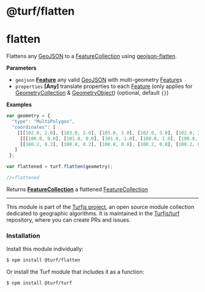 # @turf/flatten

# flatten

Flattens any [GeoJSON](GeoJSON) to a [FeatureCollection](http://geojson.org/geojson-spec.html#feature-collection-objects) using [geojson-flatten](https://github.com/mapbox/geojson-flatten).

**Parameters**

-   `geojson` **[Feature](http://geojson.org/geojson-spec.html#feature-objects)** any valid [GeoJSON](GeoJSON) with multi-geometry [Feature](http://geojson.org/geojson-spec.html#feature-objects)s
-   `properties` **\[Any]** translate properties to each [Feature](http://geojson.org/geojson-spec.html#feature-objects) (only applies for [GeometryCollection](http://geojson.org/geojson-spec.html#geometrycollection) & [GeometryObject](GeometryObject)) (optional, default `{}`)

**Examples**

```javascript
var geometry = {
  "type": "MultiPolygon",
  "coordinates": [
    [[[102.0, 2.0], [103.0, 2.0], [103.0, 3.0], [102.0, 3.0], [102.0, 2.0]]],
     [[[100.0, 0.0], [101.0, 0.0], [101.0, 1.0], [100.0, 1.0], [100.0, 0.0]],
     [[100.2, 0.2], [100.8, 0.2], [100.8, 0.8], [100.2, 0.8], [100.2, 0.2]]]
   ]
 };

var flattened = turf.flatten(geometry);

//=flattened
```

Returns **[FeatureCollection](http://geojson.org/geojson-spec.html#feature-collection-objects)** a flattened [FeatureCollection](http://geojson.org/geojson-spec.html#feature-collection-objects)

<!-- This file is automatically generated. Please don't edit it directly:
if you find an error, edit the source file (likely index.js), and re-run
./scripts/generate-readmes in the turf project. -->

---

This module is part of the [Turfjs project](http://turfjs.org/), an open source
module collection dedicated to geographic algorithms. It is maintained in the
[Turfjs/turf](https://github.com/Turfjs/turf) repository, where you can create
PRs and issues.

### Installation

Install this module individually:

```sh
$ npm install @turf/flatten
```

Or install the Turf module that includes it as a function:

```sh
$ npm install @turf/turf
```

